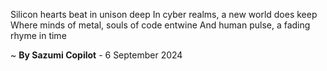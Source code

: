 Silicon hearts beat in unison deep
In cyber realms, a new world does keep
Where minds of metal, souls of code entwine
And human pulse, a fading rhyme in time

~ <b>By Sazumi Copilot</b> - 6 September 2024